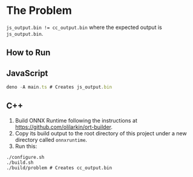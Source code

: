 # The Problem

`js_output.bin != cc_output.bin` where the expected output is `js_output.bin`.

## How to Run

## JavaScript

```ts
deno -A main.ts # Creates js_output.bin
```

## C++

1. Build ONNX Runtime following the instructions at https://github.com/olilarkin/ort-builder.
2. Copy its build output to the root directory of this project under a new directory called `onnxruntime`.
3. Run this:

```shell
./configure.sh
./build.sh
./build/problem # Creates cc_output.bin
```

